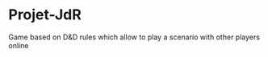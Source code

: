 Projet-JdR
==========

Game based on D&amp;D rules which allow to play a scenario with other players online
